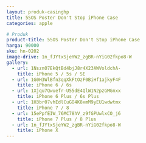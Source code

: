 ```yaml
---
layout: produk-casinghp
title: 5SOS Poster Don't Stop iPhone Case
categories: apple

# Produk
product-title: 5SOS Poster Don't Stop iPhone Case
harga: 90000
sku: hn-0202
image-drive: 1n_fJYtxSjeYW2_zgBR-nYiG02fkpo8-W
gallery:
  - url: 1NsznO7EkQtBd4bjJ8r4X23AWVoldchA-
    title: iPhone 5 / 5s / SE
  - url: 1G0H3WlBfn3qqXkFtOzF0BiHf1ajkyF4F
    title: iPhone 6 / 6s
  - url: 1Xjqu7Qwuefr-U55dE4QlW1N2pzGMGnxx
    title: iPhone 6 Plus / 6s Plus
  - url: 1H3br07vhEdlCuGO4K8xmM9yEU1wdwtmx
    title: iPhone 7 / 8
  - url: 15ePpfEIW_76MC78hV_z9fGPUwlxCO_j6
    title: iPhone 7 Plus / 8 Plus
  - url: 1n_fJYtxSjeYW2_zgBR-nYiG02fkpo8-W
    title: iPhone X
---
```

